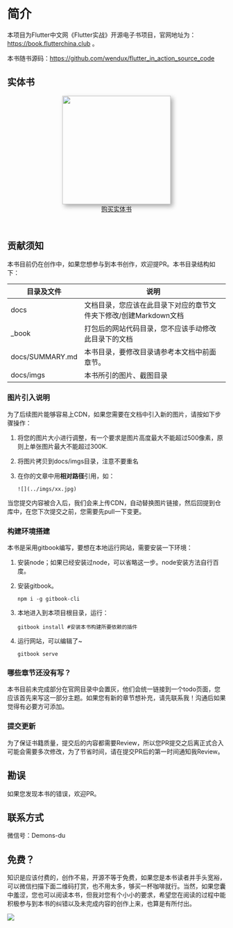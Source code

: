 # 简介

本项目为Flutter中文网《Flutter实战》开源电子书项目，官网地址为：https://book.flutterchina.club 。

本书随书源码：https://github.com/wendux/flutter_in_action_source_code

## 实体书
<div style="text-align:center; padding-bottom:30px"><a href="https://item.jd.com/65988729018.html" title='点击购买'><img style="height:250px;box-shadow: #aaa 5px 5px 10px;" src="https://pcdn.flutterchina.club/imgs/book.png"/></a>  <br/> <a class="buy-btn" href="https://item.jd.com/65988729018.html" title='点击购买'> 购买实体书 </a></div>



## 贡献须知

本书目前仍在创作中，如果您想参与到本书创作，欢迎提PR。本书目录结构如下：

| 目录及文件      | 说明                                                         |
| --------------- | ------------------------------------------------------------ |
| docs            | 文档目录，您应该在此目录下对应的章节文件夹下修改/创建Markdown文档 |
| _book           | 打包后的网站代码目录，您不应该手动修改此目录下的文档         |
| docs/SUMMARY.md | 本书目录，要修改目录请参考本文档中前面章节。                 |
| docs/imgs       | 本书所引的图片、截图目录                                     |

### 图片引入说明

为了后续图片能够容易上CDN，如果您需要在文档中引入新的图片，请按如下步骤操作：

1. 将您的图片大小进行调整，有一个要求是图片高度最大不能超过500像素，原则上单张图片最大不能超过300K.

2. 将图片拷贝到docs/imgs目录，注意不要重名

3. 在你的文章中用**相对路径**引用，如：

   ```
   ![](../imgs/xx.jpg)
   ```

当您提交内容被合入后，我们会来上传CDN，自动替换图片链接，然后回提到仓库中，在您下次提交之前，您需要先pull一下变更。

### 构建环境搭建

本书是采用gitbook编写，要想在本地运行网站，需要安装一下环境：

1. 安装node；如果已经安装过node，可以省略这一步。node安装方法自行百度。

2. 安装gitbook。

   ```shell
   npm i -g gitbook-cli
   ```

3. 本地进入到本项目根目录，运行：

   ```shell
   gitbook install #安装本书构建所要依赖的插件
   ```

4. 运行网站，可以编辑了~

   ```
   gitbook serve 
   ```

### 哪些章节还没有写？

本书目前未完成部分在官网目录中会置灰，他们会统一链接到一个todo页面，您应该首先来写这一部分主题。如果您有新的章节想补充，请先联系我！沟通后如果觉得有必要方可添加。

### 提交更新

为了保证书籍质量，提交后的内容都需要Review，所以您PR提交之后离正式合入可能会需要多次修改，为了节省时间，请在提交PR后的第一时间通知我Review。

## 勘误

如果您发现本书的错误，欢迎PR。

## 联系方式

微信号：Demons-du

## 免费？

知识是应该付费的，创作不易，开源不等于免费，如果您是本书读者并手头宽裕，可以微信扫描下面二维码打赏，也不用太多，够买一杯咖啡就行。当然，如果您囊中羞涩，您也可以阅读本书，但我对您有个小小的要求，希望您在阅读的过程中能积极参与到本书的纠错以及未完成内容的创作上来，也算是有所付出。

![](https://cdn.jsdelivr.net/gh/flutterchina/flutter-in-action@1.0.3/docs/imgs/pay.jpeg)

